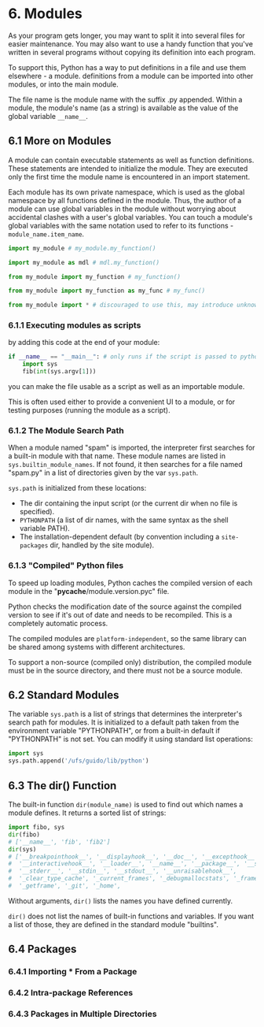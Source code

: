 # 6. Modules
As your program gets longer, you may want to split it into several files for easier maintenance. You may also want to use a handy function that you've written in several programs without copying its definition into each program.

To support this, Python has a way to put definitions in a file and use them elsewhere - a module. definitions from a module can be imported into other modules, or into the main module.

The file name is the module name with the suffix .py appended. Within a module, the module's name (as a string) is available as the value of the global variable `__name__`.

## 6.1 More on Modules
A module can contain executable statements as well as function definitions. These statements are intended to initialize the module. They are executed only the first time the module name is encountered in an import statement.

Each module has its own private namespace, which is used as the global namespace by all functions defined in the module. Thus, the author of a module can use global variables in the module without worrying about accidental clashes with a user's global variables. You can touch a module's global variables with the same notation used to refer to its functions - `module_name.item_name`.

```py
import my_module # my_module.my_function()

import my_module as mdl # mdl.my_function()

from my_module import my_function # my_function()

from my_module import my_function as my_func # my_func()

from my_module import * # discouraged to use this, may introduce unknown names to code, and not readable

```

### 6.1.1 Executing modules as scripts
by adding this code at the end of your module:
```py
if __name__ == "__main__": # only runs if the script is passed to python cmd
    import sys
    fib(int(sys.argv[1]))
```
you can make the file usable as a script as well as an importable module.

This is often used either to provide a convenient UI to a module, or for testing purposes (running the module as a script).

### 6.1.2 The Module Search Path
When a module named "spam" is imported, the interpreter first searches for a built-in module with that name. These module names are listed in `sys.builtin_module_names`. If not found, it then searches for a file named "spam.py" in a list of directories given by the var `sys.path`. 

`sys.path` is initialized from these locations:
- The dir containing the input script (or the current dir when no file is specified).
- `PYTHONPATH` (a list of dir names, with the same syntax as the shell variable PATH).
- The installation-dependent default (by convention including a `site-packages` dir, handled by the site module).

### 6.1.3 "Compiled" Python files
To speed up loading modules, Python caches the compiled version of each module in the "__pycache__/module.version.pyc" file. 

Python checks the modification date of the source against the compiled version to see if it's out of date and needs to be recompiled. This is a completely automatic process. 

The compiled modules are `platform-independent`, so the same library can be shared among systems with different architectures.

To support a non-source (compiled only) distribution, the compiled module must be in the source directory, and there must not be a source module.

## 6.2 Standard Modules
The variable `sys.path` is a list of strings that determines the interpreter's search path for modules. It is initialized to a default path taken from the environment variable "PYTHONPATH", or from a built-in default if "PYTHONPATH" is not set. You can modify it using standard list operations:
```py
import sys
sys.path.append('/ufs/guido/lib/python')
```

## 6.3 The dir() Function
The built-in function `dir(module_name)` is used to find out which names a module defines. It returns a sorted list of strings:
```py
import fibo, sys
dir(fibo)
# ['__name__', 'fib', 'fib2']
dir(sys)  
# ['__breakpointhook__', '__displayhook__', '__doc__', '__excepthook__',
#  '__interactivehook__', '__loader__', '__name__', '__package__', '__spec__',
#  '__stderr__', '__stdin__', '__stdout__', '__unraisablehook__',
#  '_clear_type_cache', '_current_frames', '_debugmallocstats', '_framework',
#  '_getframe', '_git', '_home', 
```

Without arguments, `dir()` lists the names you have defined currently.

`dir()` does not list the names of built-in functions and variables. If you want a list of those, they are defined in the standard module "builtins".

## 6.4 Packages
### 6.4.1 Importing * From a Package
### 6.4.2 Intra-package References
### 6.4.3 Packages in Multiple Directories

















